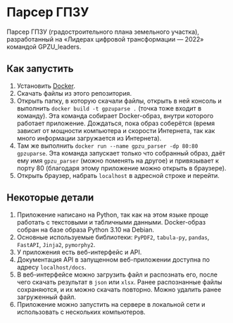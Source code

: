# Парсер ГПЗУ

Парсер ГПЗУ (градостроительного плана земельного участка), разработанный на «Лидерах цифровой трансформации — 2022» командой GPZU_leaders.

## Как запустить

1. Установить [Docker](https://docs.docker.com/get-docker/).
2. Скачать файлы из этого репозитория.
3. Открыть папку, в которую скачали файлы, открыть в ней консоль и выполнить `docker build -t gpzuparse .` (точка тоже входит в команду). Эта команда собирает Docker-образ, внутри которого работает приложение. Дождаться, пока образ соберётся (время зависит от мощности компьютера и скорости Интернета, так как много информации загружается из Интернета).
4. Там же выполнить `docker run --name gpzu_parser -dp 80:80 gpzuparse`. Эта команда запускает только что собранный образ, даёт ему имя `gpzu_parser` (можно поменять на другое) и привязывает к порту 80 (благодаря этому приложение можно открыть в браузере).
5. Открыть браузер, набрать `localhost` в адресной строке и перейти.

## Некоторые детали

1. Приложение написано на Python, так как на этом языке проще работать с текстовыми и табличными данными. Docker-образ собран на базе образа Python 3.10 на Debian.
2. Основные используемые библиотеки: `PyPDF2`, `tabula-py`, `pandas`, `FastAPI`, `Jinja2`, `pymorphy2`.
3. У приложения есть веб-интерфейс и API.
4. Документация API в запущенном веб-приложении доступна по адресу `localhost/docs`.
5. В веб-интерфейсе можно загрузить файл и распознать его, после чего скачать результат в `json` или `xlsx`. Ранее распознанные файлы сохраняются, и их можно скачать повторно. Можно удалить ранее загруженный файл.
6. Приложение можно запустить на сервере в локальной сети и использовать с нескольких компьютеров.
